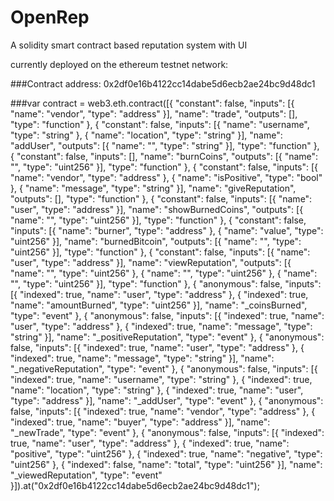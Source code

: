 # OpenRep
A solidity smart contract based reputation system with UI

currently deployed on the ethereum testnet network:

###Contract address: 0x2df0e16b4122cc14dabe5d6ecb2ae24bc9d48dc1

###var contract = web3.eth.contract([{ "constant": false, "inputs": [{ "name": "vendor", "type": "address" }], "name": "trade", "outputs": [], "type": "function" }, { "constant": false, "inputs": [{ "name": "username", "type": "string" }, { "name": "location", "type": "string" }], "name": "addUser", "outputs": [{ "name": "", "type": "string" }], "type": "function" }, { "constant": false, "inputs": [], "name": "burnCoins", "outputs": [{ "name": "", "type": "uint256" }], "type": "function" }, { "constant": false, "inputs": [{ "name": "vendor", "type": "address" }, { "name": "isPositive", "type": "bool" }, { "name": "message", "type": "string" }], "name": "giveReputation", "outputs": [], "type": "function" }, { "constant": false, "inputs": [{ "name": "user", "type": "address" }], "name": "showBurnedCoins", "outputs": [{ "name": "", "type": "uint256" }], "type": "function" }, { "constant": false, "inputs": [{ "name": "burner", "type": "address" }, { "name": "value", "type": "uint256" }], "name": "burnedBitcoin", "outputs": [{ "name": "", "type": "uint256" }], "type": "function" }, { "constant": false, "inputs": [{ "name": "user", "type": "address" }], "name": "viewReputation", "outputs": [{ "name": "", "type": "uint256" }, { "name": "", "type": "uint256" }, { "name": "", "type": "uint256" }], "type": "function" }, { "anonymous": false, "inputs": [{ "indexed": true, "name": "user", "type": "address" }, { "indexed": true, "name": "amountBurned", "type": "uint256" }], "name": "_coinsBurned", "type": "event" }, { "anonymous": false, "inputs": [{ "indexed": true, "name": "user", "type": "address" }, { "indexed": true, "name": "message", "type": "string" }], "name": "_positiveReputation", "type": "event" }, { "anonymous": false, "inputs": [{ "indexed": true, "name": "user", "type": "address" }, { "indexed": true, "name": "message", "type": "string" }], "name": "_negativeReputation", "type": "event" }, { "anonymous": false, "inputs": [{ "indexed": true, "name": "username", "type": "string" }, { "indexed": true, "name": "location", "type": "string" }, { "indexed": true, "name": "user", "type": "address" }], "name": "_addUser", "type": "event" }, { "anonymous": false, "inputs": [{ "indexed": true, "name": "vendor", "type": "address" }, { "indexed": true, "name": "buyer", "type": "address" }], "name": "_newTrade", "type": "event" }, { "anonymous": false, "inputs": [{ "indexed": true, "name": "user", "type": "address" }, { "indexed": true, "name": "positive", "type": "uint256" }, { "indexed": true, "name": "negative", "type": "uint256" }, { "indexed": false, "name": "total", "type": "uint256" }], "name": "_viewedReputation", "type": "event" }]).at("0x2df0e16b4122cc14dabe5d6ecb2ae24bc9d48dc1");

